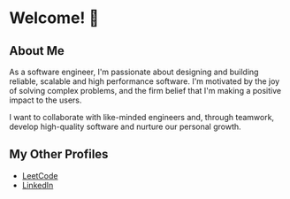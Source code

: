 # Welcome! 👋

## About Me
As a software engineer, I'm passionate about designing and building reliable, scalable and high performance software. I'm motivated by the joy of solving complex problems, and the firm belief that I'm making a positive impact to the users.

I want to collaborate with like-minded engineers and, through teamwork, develop high-quality software and nurture our personal growth.

## My Other Profiles
- [LeetCode](https://leetcode.com/popbee/)
- [LinkedIn](https://www.linkedin.com/in/thanosades/)

